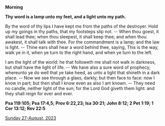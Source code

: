 **Morning**

**Thy word is a lamp unto my feet, and a light unto my path.**
 
By the word of thy lips I have kept me from the paths of the destroyer. Hold up my goings in thy paths, that my footsteps slip not. -- When thou goest, it shall lead thee; when thou sleepest, it shall keep thee; and when thou awakest, it shall talk with thee. For the commandment is a lamp; and the law is light. -- Thine ears shall hear a word behind thee, saying, This is the way, walk ye in it, when ye turn to the right hand, and when ye turn to the left.
 
I am the light of the world: he that followeth me shall not walk in darkness, but shall have the light of life. -- We have also a sure word of prophecy; whereunto ye do well that ye take heed, as unto a light that shineth in a dark place. -- Now we see through a glass, darkly; but then face to face: now I know in part; but then shall I know even as also I am known. -- They need no candle, neither light of the sun; for the Lord God giveth them light: and they shall reign for ever and ever.  

**Psa 119:105; Psa 17:4,5; Prov 6:22,23; Isa 30:21; John 8:12; 2 Pet 1:19; 1 Cor 13:12; Rev 22:5**

[Sunday 27-August, 2023](https://t.me/daily_light)
